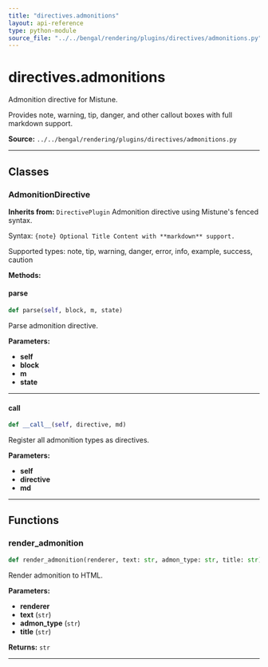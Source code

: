 ```yaml
---
title: "directives.admonitions"
layout: api-reference
type: python-module
source_file: "../../bengal/rendering/plugins/directives/admonitions.py"
---
```


# directives.admonitions

Admonition directive for Mistune.

Provides note, warning, tip, danger, and other callout boxes with
full markdown support.

**Source:** `../../bengal/rendering/plugins/directives/admonitions.py`

---

## Classes

### AdmonitionDirective

**Inherits from:** `DirectivePlugin`
Admonition directive using Mistune's fenced syntax.

Syntax:
    ```{note} Optional Title
    Content with **markdown** support.
    ```

Supported types: note, tip, warning, danger, error, info, example, success, caution




**Methods:**

#### parse

```python
def parse(self, block, m, state)
```

Parse admonition directive.

**Parameters:**

- **self**
- **block**
- **m**
- **state**







---
#### __call__

```python
def __call__(self, directive, md)
```

Register all admonition types as directives.

**Parameters:**

- **self**
- **directive**
- **md**







---


## Functions

### render_admonition

```python
def render_admonition(renderer, text: str, admon_type: str, title: str) -> str
```

Render admonition to HTML.

**Parameters:**

- **renderer**
- **text** (`str`)
- **admon_type** (`str`)
- **title** (`str`)

**Returns:** `str`





---
